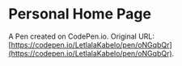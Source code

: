 # Personal Home Page  

A Pen created on CodePen.io. Original URL: [https://codepen.io/LetlalaKabelo/pen/oNGqbQr](https://codepen.io/LetlalaKabelo/pen/oNGqbQr).

